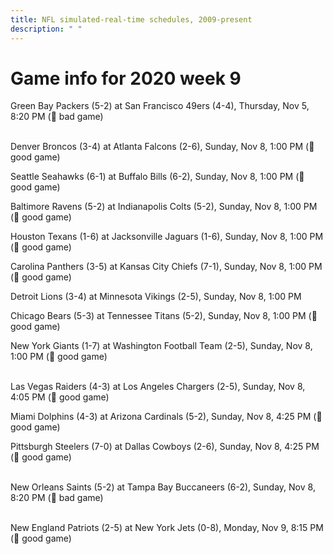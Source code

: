 ```yaml
---
title: NFL simulated-real-time schedules, 2009-present
description: " "
---
```


# Game info for 2020 week 9

Green Bay Packers (5-2) at San Francisco 49ers (4-4), Thursday, Nov 5, 8:20 PM (:red_circle: bad game)

<br/>Denver Broncos (3-4) at Atlanta Falcons (2-6), Sunday, Nov 8, 1:00 PM (:football: good game)

Seattle Seahawks (6-1) at Buffalo Bills (6-2), Sunday, Nov 8, 1:00 PM (:football: good game)

Baltimore Ravens (5-2) at Indianapolis Colts (5-2), Sunday, Nov 8, 1:00 PM (:football: good game)

Houston Texans (1-6) at Jacksonville Jaguars (1-6), Sunday, Nov 8, 1:00 PM (:football: good game)

Carolina Panthers (3-5) at Kansas City Chiefs (7-1), Sunday, Nov 8, 1:00 PM (:football: good game)

Detroit Lions (3-4) at Minnesota Vikings (2-5), Sunday, Nov 8, 1:00 PM

Chicago Bears (5-3) at Tennessee Titans (5-2), Sunday, Nov 8, 1:00 PM (:football: good game)

New York Giants (1-7) at Washington Football Team (2-5), Sunday, Nov 8, 1:00 PM (:football: good game)

<br/>Las Vegas Raiders (4-3) at Los Angeles Chargers (2-5), Sunday, Nov 8, 4:05 PM (:football: good game)

Miami Dolphins (4-3) at Arizona Cardinals (5-2), Sunday, Nov 8, 4:25 PM (:football: good game)

Pittsburgh Steelers (7-0) at Dallas Cowboys (2-6), Sunday, Nov 8, 4:25 PM (:football: good game)

<br/>New Orleans Saints (5-2) at Tampa Bay Buccaneers (6-2), Sunday, Nov 8, 8:20 PM (:red_circle: bad game)

<br/>New England Patriots (2-5) at New York Jets (0-8), Monday, Nov 9, 8:15 PM (:football: good game)

